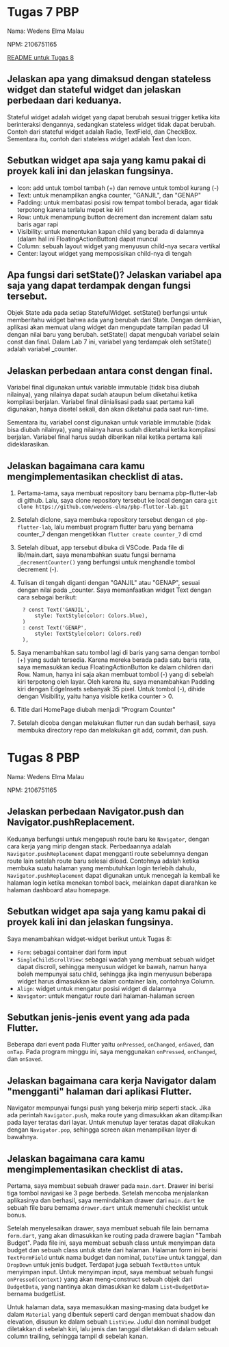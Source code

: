# Tugas 7 PBP

Nama: Wedens Elma Malau

NPM: 2106751165

[README untuk Tugas 8](https://github.com/wedens-elma/pbp-flutter-lab/blob/main/README.md#tugas-8-pbp)

## Jelaskan apa yang dimaksud dengan stateless widget dan stateful widget dan jelaskan perbedaan dari keduanya.

Stateful widget adalah widget yang dapat berubah sesuai trigger ketika kita berinteraksi dengannya, sedangkan stateless widget tidak dapat berubah. Contoh dari stateful widget adalah Radio, TextField, dan CheckBox. Sementara itu, contoh dari stateless widget adalah Text dan Icon.

## Sebutkan widget apa saja yang kamu pakai di proyek kali ini dan jelaskan fungsinya.

* Icon: add untuk tombol tambah (+) dan remove untuk tombol kurang (-)
* Text: untuk menampilkan angka counter, "GANJIL", dan "GENAP"
* Padding: untuk membatasi posisi row tempat tombol berada, agar tidak terpotong karena terlalu mepet ke kiri
* Row: untuk menampung button decrement dan increment dalam satu baris agar rapi
* Visibility: untuk menentukan kapan child yang berada di dalamnya (dalam hal ini FloatingActionButton) dapat muncul
* Column: sebuah layout widget yang menyusun child-nya secara vertikal
* Center: layout widget yang memposisikan child-nya di tengah

## Apa fungsi dari setState()? Jelaskan variabel apa saja yang dapat terdampak dengan fungsi tersebut.

Objek State ada pada setiap StatefulWidget. setState() berfungsi untuk memberitahu widget bahwa ada yang berubah dari State. Dengan demikian, aplikasi akan memuat ulang widget dan mengupdate tampilan padad UI dengan nilai baru yang berubah. setState() dapat mengubah variabel selain const dan final. Dalam Lab 7 ini, variabel yang terdampak oleh setState() adalah variabel _counter.

## Jelaskan perbedaan antara const dengan final.

Variabel final digunakan untuk variable immutable (tidak bisa diubah nilainya), yang nilainya dapat sudah ataupun belum diketahui ketika kompilasi berjalan. Variabel final diinialisasi pada saat pertama kali digunakan, hanya disetel sekali, dan akan diketahui pada saat run-time.

Sementara itu, variabel const digunakan untuk variable immutable (tidak bisa diubah nilainya), yang nilainya harus sudah diketahui ketika kompilasi berjalan. Variabel final harus sudah diberikan nilai ketika pertama kali dideklarasikan.

## Jelaskan bagaimana cara kamu mengimplementasikan checklist di atas.

1. Pertama-tama, saya membuat repository baru bernama pbp-flutter-lab di github. Lalu, saya clone repository tersebut ke local dengan cara `git clone https://github.com/wedens-elma/pbp-flutter-lab.git`

2. Setelah diclone, saya membuka repository tersebut dengan `cd pbp-flutter-lab`, lalu membuat program flutter baru yang bernama counter_7 dengan mengetikkan `flutter create counter_7` di cmd

3. Setelah dibuat, app tersebut dibuka di VSCode. Pada file di lib/main.dart, saya menambahkan suatu fungsi bernama `_decrementCounter()` yang berfungsi untuk menghandle tombol decrement (-).

4. Tulisan di tengah diganti dengan "GANJIL" atau "GENAP", sesuai dengan nilai pada _counter. Saya memanfaatkan widget Text dengan cara sebagai berikut:
```_counter % 2 == 1
     ? const Text('GANJIL',
         style: TextStyle(color: Colors.blue),
     )
     : const Text('GENAP',
         style: TextStyle(color: Colors.red)
     ),
```

5. Saya menambahkan satu tombol lagi di baris yang sama dengan tombol (+) yang sudah tersedia. Karena mereka berada pada satu baris rata, saya memasukkan kedua FloatingActionButton ke dalam children dari Row. Namun, hanya ini saja akan membuat tombol (-) yang di sebelah kiri terpotong oleh layar. Oleh karena itu, saya menambahkan Padding kiri dengan EdgeInsets sebanyak 35 pixel. Untuk tombol (-), dihide dengan Visibility, yaitu hanya visible ketika counter > 0.

6. Title dari HomePage diubah menjadi "Program Counter"

7. Setelah dicoba dengan melakukan flutter run dan sudah berhasil, saya membuka directory repo dan melakukan git add, commit, dan push.


# Tugas 8 PBP

Nama: Wedens Elma Malau

NPM: 2106751165

## Jelaskan perbedaan Navigator.push dan Navigator.pushReplacement.

Keduanya berfungsi untuk mengepush route baru ke `Navigator`, dengan cara kerja yang mirip dengan stack. Perbedaannya adalah `Navigator.pushReplacement` dapat mengganti route sebelumnya dengan route lain setelah route baru selesai diload. Contohnya adalah ketika membuka suatu halaman yang membutuhkan login terlebih dahulu, `Navigator.pushReplacement` dapat digunakan untuk mencegah ia kembali ke halaman login ketika menekan tombol back, melainkan dapat diarahkan ke halaman dashboard atau homepage.

## Sebutkan widget apa saja yang kamu pakai di proyek kali ini dan jelaskan fungsinya.

Saya menambahkan widget-widget berikut untuk Tugas 8:

* `Form`: sebagai container dari form input
* `SingleChildScrollView`: sebagai wadah yang membuat sebuah widget dapat discroll, sehingga menyusun widget ke bawah, namun hanya boleh mempunyai satu child, sehingga jika ingin menyusun beberapa widget harus dimasukkan ke dalam container lain, contohnya Column.
* `Align`: widget untuk mengatur posisi widget di dalamnya
* `Navigator`: untuk mengatur route dari halaman-halaman screen

## Sebutkan jenis-jenis event yang ada pada Flutter.
Beberapa dari event pada Flutter yaitu `onPressed`, `onChanged`, `onSaved`, dan `onTap`. Pada program minggu ini, saya menggunakan `onPressed`, `onChanged`, dan `onSaved`.

## Jelaskan bagaimana cara kerja Navigator dalam "mengganti" halaman dari aplikasi Flutter.

Navigator mempunyai fungsi push yang bekerja mirip seperti stack. Jika ada perintah `Navigator.push`, maka route yang dimasukkan akan ditampilkan pada layer teratas dari layar. Untuk menutup layer teratas dapat dilakukan dengan `Navigator.pop`, sehingga screen akan menampilkan layer di bawahnya.

## Jelaskan bagaimana cara kamu mengimplementasikan checklist di atas.

Pertama, saya membuat sebuah drawer pada `main.dart`. Drawer ini berisi tiga tombol navigasi ke 3 page berbeda. Setelah mencoba menjalankan aplikasinya dan berhasil, saya memindahkan drawer dari `main.dart` ke sebuah file baru bernama `drawer.dart` untuk memenuhi checklist untuk bonus.

Setelah menyelesaikan drawer, saya membuat sebuah file lain bernama `form.dart`, yang akan dimasukkan ke routing pada drawere bagian "Tambah Budget". Pada file ini, saya membuat sebuah class untuk menyimpan data budget dan sebuah class untuk state dari halaman. Halaman form ini berisi `TextFormField` untuk nama budget dan nominal, `DateTime` untuk tanggal, dan `DropDown` untuk jenis budget. Terdapat juga sebuah `TextButton` untuk menyimpan input. Untuk menyimpan input, saya membuat sebuah fungsi `onPressed(context)` yang akan meng-construct sebuah objek dari `BudgetData`, yang nantinya akan dimasukkan ke dalam `List<BudgetData>` bernama budgetList.

Untuk halaman data, saya memasukkan masing-masing data budget ke dalam `Material` yang dibentuk seperti card dengan membuat shadow dan elevation, disusun ke dalam sebuah `ListView`. Judul dan nominal budget diletakkan di sebelah kiri, lalu jenis dan tanggal diletakkan di dalam sebuah column trailing, sehingga tampil di sebelah kanan.
